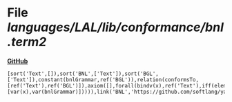 # File _languages/LAL/lib/conformance/bnl.term2_
**[GitHub](https://github.com/softlang/yas/blob/master/languages/LAL/lib/conformance/bnl.term2)**
```
[sort('Text',[]),sort('BNL',['Text']),sort('BGL',['Text']),constant(bnlGrammar,ref('BGL')),relation(conformsTo,[ref('Text'),ref('BGL')]),axiom([],forall(bindv(x),ref('Text'),iff(element(var(x),ref('BNL')),relapp(conformsTo,[var(x),var(bnlGrammar)])))),link('BNL','https://github.com/softlang/yas/blob/master/languages/BNL'),link('BGL','https://github.com/softlang/yas/blob/master/languages/BGL'),link(bnlGrammar,'https://github.com/softlang/yas/blob/master/languages/BGL/cs.bgl')].
```
